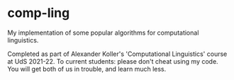 # comp-ling
My implementation of some popular algorithms for computational linguistics.

Completed as part of Alexander Koller's 'Computational Linguistics' course at UdS 2021-22.
To current students: please don't cheat using my code. You will get both of us in trouble, and learn much less.
